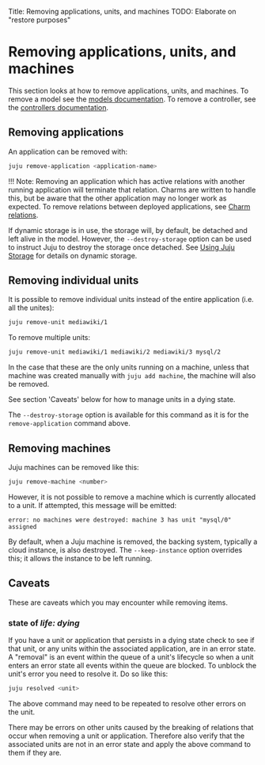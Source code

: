 Title: Removing applications, units, and machines
TODO:  Elaborate on "restore purposes"

# Removing applications, units, and machines

This section looks at how to remove applications, units, and machines. To 
remove a model see the [models documentation][models]. To remove a controller,
see the [controllers documentation][controllers].

## Removing applications

An application can be removed with:

```bash
juju remove-application <application-name>
```

!!! Note: 
    Removing an application which has active relations with another
    running application will terminate that relation. Charms are written
    to handle this, but be aware that the other application may no 
    longer work as expected. To remove relations between deployed applications,
    see [Charm relations][charmrelations].

<!-- DUBIOUS CONTENT. IS THERE A REASONABLE BENEFIT TO BE GAINED BY EXPOSING
THESE INTERNAL PROCESSES? MAYBE MOVE IT TO THE TROUBLESHOOTING SECTION?

Internally, this is how Juju processes the removal of an application:

 1. The Juju client tells the controller to destroy all the application's
    units.
 1. The controller signals to the application (charm) that it is going to be
    destroyed.
 1. The charm breaks any relations to its application by calling 
    `relationship-broken` and `relationship-departed`.
 1. The charm calls its 'stop hook' which **should**:
     - Stop the application
     - Remove any files/configuration created during the application lifecycle
     - Prepare any backup(s) of the application that are required for restore 
       purposes.
 1. The application and all its units are then removed.

It can take a while for the application to be completely removed but if
`juju status` reveals that the application is listed as "dying", but also
reports an error state, then the removed application will not go away. See the
'Caveats' section below for how to manage applications stuck in a dying state.

-->

If dynamic storage is in use, the storage will, by default, be detached and
left alive in the model. However, the `--destroy-storage` option can be used to
instruct Juju to destroy the storage once detached. See
[Using Juju Storage][charms-storage] for details on dynamic storage.

## Removing individual units

It is possible to remove individual units instead of the entire application
(i.e. all the unites):

```bash
juju remove-unit mediawiki/1
```

To remove multiple units:

```bash
juju remove-unit mediawiki/1 mediawiki/2 mediawiki/3 mysql/2
```

In the case that these are the only units running on a machine, unless that 
machine was created manually with `juju add machine`, the machine will also be 
removed.

See section 'Caveats' below for how to manage units in a dying state.

The `--destroy-storage` option is available for this command as it is for the
`remove-application` command above.

## Removing machines

Juju machines can be removed like this:

```bash
juju remove-machine <number>
```

However, it is not possible to remove a machine which is currently allocated
to a unit. If attempted, this message will be emitted:

```no-highlight
error: no machines were destroyed: machine 3 has unit "mysql/0" assigned
```

By default, when a Juju machine is removed, the backing system, typically a
cloud instance, is also destroyed. The `--keep-instance` option overrides this;
it allows the instance to be left running.

## Caveats

These are caveats which you may encounter while removing items.

### state of *life: dying*

If you have a unit or application that persists in a dying state check to see if
that unit, or any units within the associated application, are in an error 
state. A "removal" is an event within the queue of a unit's lifecycle so when a
unit enters an error state all events within the queue are blocked. To unblock
the unit's error you need to resolve it. Do so like this:

```bash
juju resolved <unit>
```

The above command may need to be repeated to resolve other errors on the unit.

There may be errors on other units caused by the breaking of relations that
occur when removing a unit or application. Therefore also verify that the
associated units are not in an error state and apply the above command to them
if they are.


<!-- LINKS-->

[charmrelations]: ./charms-relations.html#removing-relations
[controllers]: ./controllers.html
[models]: ./models.html
[charms-storage]: ./charms-storage.html
